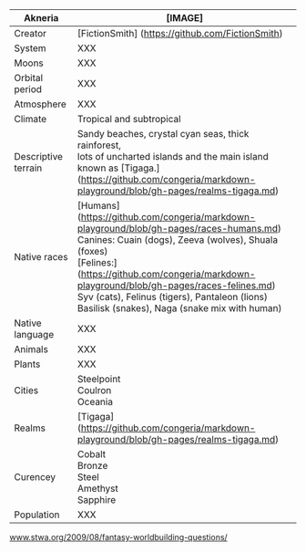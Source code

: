Akneria        | [IMAGE]            
---------------|---------------
Creator | [FictionSmith] (https://github.com/FictionSmith)
System  | XXX     
Moons | XXX
Orbital period | XXX
Atmosphere | XXX
Climate | Tropical and subtropical
Descriptive terrain | Sandy beaches, crystal cyan seas, thick rainforest, <br/> lots of uncharted islands and the main island known as [Tigaga.] (https://github.com/congeria/markdown-playground/blob/gh-pages/realms-tigaga.md)
Native races |  [Humans] (https://github.com/congeria/markdown-playground/blob/gh-pages/races-humans.md) <br /> Canines: Cuain (dogs), Zeeva (wolves), Shuala (foxes) <br /> [Felines:] (https://github.com/congeria/markdown-playground/blob/gh-pages/races-felines.md) Syv (cats), Felinus (tigers), Pantaleon (lions) <br> Basilisk (snakes), Naga (snake mix with human)
Native language | XXX
Animals | XXX
Plants | XXX
Cities | Steelpoint <br/> Coulron <br/> Oceania
Realms | [Tigaga] (https://github.com/congeria/markdown-playground/blob/gh-pages/realms-tigaga.md)
Curencey | Cobalt <br /> Bronze <br /> Steel <br /> Amethyst <br /> Sapphire
Population | XXX 
www.stwa.org/2009/08/fantasy-worldbuilding-questions/
